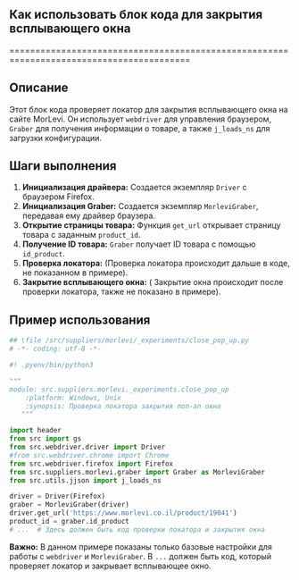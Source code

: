 ## Как использовать блок кода для закрытия всплывающего окна
=========================================================================================

Описание
-------------------------
Этот блок кода проверяет локатор для закрытия всплывающего окна на сайте MorLevi. Он  использует `webdriver` для управления браузером,  `Graber` для получения информации о товаре, а также `j_loads_ns` для загрузки конфигурации. 

Шаги выполнения
-------------------------
1. **Инициализация драйвера:** Создается экземпляр `Driver` с браузером Firefox.
2. **Инициализация Graber:** Создается экземпляр `MorleviGraber`, передавая ему драйвер браузера.
3. **Открытие страницы товара:**  Функция `get_url` открывает страницу товара с заданным `product_id`.
4. **Получение ID товара:**  `Graber` получает ID товара с помощью  `id_product`.
5. **Проверка локатора:**  (Проверка локатора происходит дальше в коде, не показанном в примере). 
6. **Закрытие всплывающего окна:** ( Закрытие окна происходит после проверки локатора, также не показано в примере).

Пример использования
-------------------------

```python
## \file /src/suppliers/morlevi/_experiments/close_pop_up.py
# -*- coding: utf-8 -*-

#! .pyenv/bin/python3

"""
module: src.suppliers.morlevi._experiments.close_pop_up
	:platform: Windows, Unix
	:synopsis: Проверка локатора закрытия поп-ап окна
   """

import header
from src import gs
from src.webdriver.driver import Driver
#from src.webdriver.chrome import Chrome
from src.webdriver.firefox import Firefox
from src.suppliers.morlevi.graber import Graber as MorleviGraber
from src.utils.jjson import j_loads_ns

driver = Driver(Firefox)
graber = MorleviGraber(driver)
driver.get_url('https://www.morlevi.co.il/product/19041')
product_id = graber.id_product
# ...  # Здесь должен быть код проверки локатора и закрытия окна
```

**Важно:**  В данном примере показаны только базовые настройки для работы с `webdriver` и  `MorleviGraber`.  В  `...`  должен быть код, который проверяет локатор  и закрывает всплывающее окно.